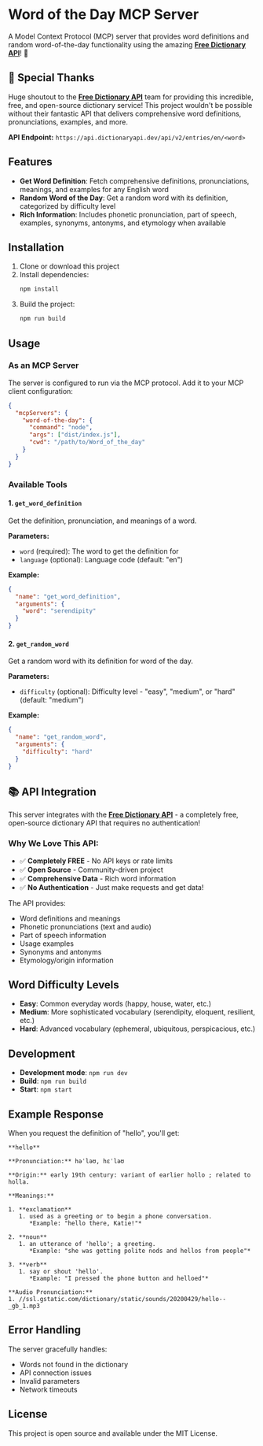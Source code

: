 # Word of the Day MCP Server

A Model Context Protocol (MCP) server that provides word definitions and random word-of-the-day functionality using the amazing **[Free Dictionary API](https://api.dictionaryapi.dev/)**! 🎉

## 🙏 Special Thanks

Huge shoutout to the **[Free Dictionary API](https://api.dictionaryapi.dev/)** team for providing this incredible, free, and open-source dictionary service! This project wouldn't be possible without their fantastic API that delivers comprehensive word definitions, pronunciations, examples, and more. 

**API Endpoint:** `https://api.dictionaryapi.dev/api/v2/entries/en/<word>`

## Features

- **Get Word Definition**: Fetch comprehensive definitions, pronunciations, meanings, and examples for any English word
- **Random Word of the Day**: Get a random word with its definition, categorized by difficulty level
- **Rich Information**: Includes phonetic pronunciation, part of speech, examples, synonyms, antonyms, and etymology when available

## Installation

1. Clone or download this project
2. Install dependencies:
   ```bash
   npm install
   ```
3. Build the project:
   ```bash
   npm run build
   ```

## Usage

### As an MCP Server

The server is configured to run via the MCP protocol. Add it to your MCP client configuration:

```json
{
  "mcpServers": {
    "word-of-the-day": {
      "command": "node",
      "args": ["dist/index.js"],
      "cwd": "/path/to/Word_of_the_day"
    }
  }
}
```

### Available Tools

#### 1. `get_word_definition`
Get the definition, pronunciation, and meanings of a word.

**Parameters:**
- `word` (required): The word to get the definition for
- `language` (optional): Language code (default: "en")

**Example:**
```json
{
  "name": "get_word_definition",
  "arguments": {
    "word": "serendipity"
  }
}
```

#### 2. `get_random_word`
Get a random word with its definition for word of the day.

**Parameters:**
- `difficulty` (optional): Difficulty level - "easy", "medium", or "hard" (default: "medium")

**Example:**
```json
{
  "name": "get_random_word",
  "arguments": {
    "difficulty": "hard"
  }
}
```

## 📚 API Integration

This server integrates with the **[Free Dictionary API](https://api.dictionaryapi.dev/)** - a completely free, open-source dictionary API that requires no authentication! 

### Why We Love This API:
- ✅ **Completely FREE** - No API keys or rate limits
- ✅ **Open Source** - Community-driven project
- ✅ **Comprehensive Data** - Rich word information
- ✅ **No Authentication** - Just make requests and get data!

The API provides:

- Word definitions and meanings
- Phonetic pronunciations (text and audio)
- Part of speech information
- Usage examples
- Synonyms and antonyms
- Etymology/origin information

## Word Difficulty Levels

- **Easy**: Common everyday words (happy, house, water, etc.)
- **Medium**: More sophisticated vocabulary (serendipity, eloquent, resilient, etc.)
- **Hard**: Advanced vocabulary (ephemeral, ubiquitous, perspicacious, etc.)

## Development

- **Development mode**: `npm run dev`
- **Build**: `npm run build`
- **Start**: `npm start`

## Example Response

When you request the definition of "hello", you'll get:

```
**hello**

**Pronunciation:** həˈləʊ, hɛˈləʊ

**Origin:** early 19th century: variant of earlier hollo ; related to holla.

**Meanings:**

1. **exclamation**
   1. used as a greeting or to begin a phone conversation.
      *Example: "hello there, Katie!"*

2. **noun**
   1. an utterance of 'hello'; a greeting.
      *Example: "she was getting polite nods and hellos from people"*

3. **verb**
   1. say or shout 'hello'.
      *Example: "I pressed the phone button and helloed"*

**Audio Pronunciation:**
1. //ssl.gstatic.com/dictionary/static/sounds/20200429/hello--_gb_1.mp3
```

## Error Handling

The server gracefully handles:
- Words not found in the dictionary
- API connection issues
- Invalid parameters
- Network timeouts

## License

This project is open source and available under the MIT License.
